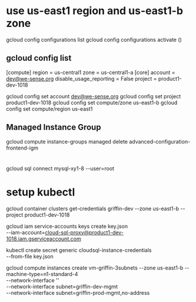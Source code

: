 # use us-east1 region and us-east1-b zone

gcloud config configurations list
gcloud config configurations activate  ()

## gcloud config list
[compute]
region = us-central1
zone = us-central1-a
[core]
account = dev@we-sense.org
disable_usage_reporting = False
project = product1-dev-1018

gcloud config set account dev@we-sense.org
gcloud config set project product1-dev-1018
gcloud config set compute/zone us-east1-b
gcloud config set compute/region us-east1

## Managed Instance Group 
gcloud compute instance-groups managed delete advanced-configuration-frontend-igm

#
gcloud sql connect  mysql-xy1-8  --user=root

# setup kubectl
gcloud container clusters get-credentials griffin-dev --zone us-east1-b --project product1-dev-1018

gcloud iam service-accounts keys create key.json \
    --iam-account=cloud-sql-proxy@product1-dev-1018.iam.gserviceaccount.com

kubectl create secret generic cloudsql-instance-credentials \
    --from-file key.json


 gcloud compute instances create vm-griffin-3subnets --zone us-east1-b --machine-type=n1-standard-4 \
    --network-interface '' \
    --network-interface subnet=griffin-dev-mgmt \
    --network-interface subnet=griffin-prod-mgmt,no-address